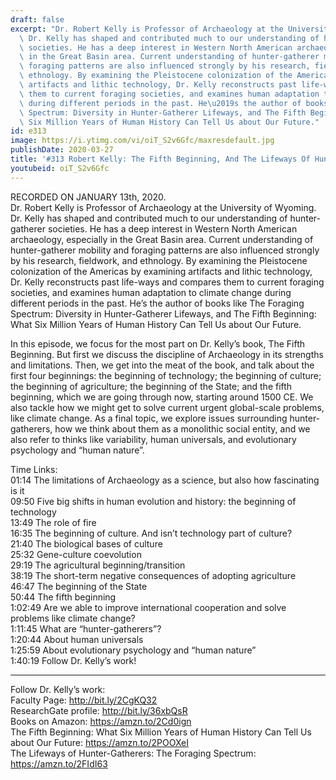 ```yaml
---
draft: false
excerpt: "Dr. Robert Kelly is Professor of Archaeology at the University of Wyoming.\
  \ Dr. Kelly has shaped and contributed much to our understanding of hunter-gatherer\
  \ societies. He has a deep interest in Western North American archaeology, especially\
  \ in the Great Basin area. Current understanding of hunter-gatherer mobility and\
  \ foraging patterns are also influenced strongly by his research, fieldwork, and\
  \ ethnology. By examining the Pleistocene colonization of the Americas by examining\
  \ artifacts and lithic technology, Dr. Kelly reconstructs past life-ways and compares\
  \ them to current foraging societies, and examines human adaptation to climate change\
  \ during different periods in the past. He\u2019s the author of books like The Foraging\
  \ Spectrum: Diversity in Hunter-Gatherer Lifeways, and The Fifth Beginning: What\
  \ Six Million Years of Human History Can Tell Us about Our Future."
id: e313
image: https://i.ytimg.com/vi/oiT_S2v6Gfc/maxresdefault.jpg
publishDate: 2020-03-27
title: '#313 Robert Kelly: The Fifth Beginning, And The Lifeways Of Hunter-Gatherers'
youtubeid: oiT_S2v6Gfc
---
```

RECORDED ON JANUARY 13th, 2020.  
Dr. Robert Kelly is Professor of Archaeology at the University of Wyoming. Dr. Kelly has shaped and contributed much to our understanding of hunter-gatherer societies. He has a deep interest in Western North American archaeology, especially in the Great Basin area. Current understanding of hunter-gatherer mobility and foraging patterns are also influenced strongly by his research, fieldwork, and ethnology. By examining the Pleistocene colonization of the Americas by examining artifacts and lithic technology, Dr. Kelly reconstructs past life-ways and compares them to current foraging societies, and examines human adaptation to climate change during different periods in the past. He’s the author of books like The Foraging Spectrum: Diversity in Hunter-Gatherer Lifeways, and The Fifth Beginning: What Six Million Years of Human History Can Tell Us about Our Future.

In this episode, we focus for the most part on Dr. Kelly’s book, The Fifth Beginning. But first we discuss the discipline of Archaeology in its strengths and limitations. Then, we get into the meat of the book, and talk about the first four beginnings: the beginning of technology; the beginning of culture; the beginning of agriculture; the beginning of the State; and the fifth beginning, which we are going through now, starting around 1500 CE. We also tackle how we might get to solve current urgent global-scale problems, like climate change. As a final topic, we explore issues surrounding hunter-gatherers, how we think about them as a monolithic social entity, and we also refer to thinks like variability, human universals, and evolutionary psychology and “human nature”.

Time Links:  
01:14  The limitations of Archaeology as a science, but also how fascinating is it  
09:50  Five big shifts in human evolution and history: the beginning of technology  
13:49  The role of fire  
16:35  The beginning of culture. And isn’t technology part of culture?  
21:40  The biological bases of culture   
25:32  Gene-culture coevolution  
29:19  The agricultural beginning/transition  
38:19  The short-term negative consequences of adopting agriculture  
46:47  The beginning of the State  
50:44  The fifth beginning  
1:02:49  Are we able to improve international cooperation and solve problems like climate change?  
1:11:45  What are “hunter-gatherers”?  
1:20:44  About human universals  
1:25:59  About evolutionary psychology and “human nature”  
1:40:19  Follow Dr. Kelly’s work!

---

Follow Dr. Kelly’s work:  
Faculty Page: http://bit.ly/2CgKQ32  
ResearchGate profile: http://bit.ly/36xbQsR  
Books on Amazon: https://amzn.to/2Cd0ign  
The Fifth Beginning: What Six Million Years of Human History Can Tell Us about Our Future: https://amzn.to/2POOXeI  
The Lifeways of Hunter-Gatherers: The Foraging Spectrum: https://amzn.to/2FIdI63
